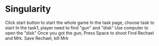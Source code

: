 # Singularity
Click start button to start the whole game
In the task page, choose task to start
In the task1, player need to find "gun" and "disk"
Use computer to open the "disk" 
Once you got the gun, Press Space to shoot
Find Rechael and Mrk. Save Rechael, kill Mrk
